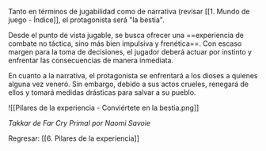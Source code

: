 
Tanto en términos de jugabilidad como de narrativa (revisar [[1. Mundo de juego - Índice]], el protagonista será "la bestia".

Desde el punto de vista jugable, se busca ofrecer una ==experiencia de combate no táctica, sino más bien impulsiva y frenética==. Con escaso margen para la toma de decisiones, el jugador deberá actuar por instinto y enfrentar las consecuencias de manera inmediata.

En cuanto a la narrativa, el protagonista se enfrentará a los dioses a quienes alguna vez veneró. Sin embargo, debido a sus actos crueles, renegará de ellos y tomará medidas drásticas para salvar a su pueblo.

![[Pilares de la experiencia - Conviértete en la bestia.png]]

*Takkar de Far Cry Primal por Naomi Savoie*


Regresar: [[6. Pilares de la experiencia]]
